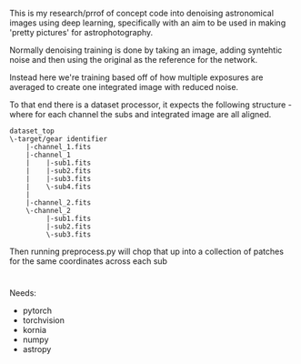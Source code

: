 This is my research/prrof of concept code into denoising astronomical images using deep learning, 
specifically with an aim to be used in making 'pretty pictures' for astrophotography.

Normally denoising training is done by taking an image, adding syntehtic noise and then using the 
original as the reference for the network. 

Instead here we're training based off of how multiple exposures are averaged to create one integrated image with reduced noise.

To that end there is a dataset processor, it expects the following structure - where for each channel the subs and integrated image are all aligned.
```
dataset_top
\-target/gear identifier
    |-channel_1.fits
    |-channel_1
    |    |-sub1.fits
    |    |-sub2.fits
    |    |-sub3.fits
    |    \-sub4.fits
    |
    |-channel_2.fits
    \-channel_2
         |-sub1.fits
         |-sub2.fits
         \-sub3.fits

```

Then running preprocess.py will chop that up into a collection of patches for the same 
coordinates across each sub



#
Needs:
* pytorch
* torchvision
* kornia
* numpy
* astropy
